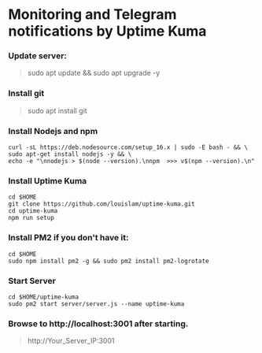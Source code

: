 # Monitoring and Telegram notifications by Uptime Kuma

### Update server:
> sudo apt update && sudo apt upgrade -y

### Install git

>sudo apt install git 

### Install Nodejs and npm

```
curl -sL https://deb.nodesource.com/setup_16.x | sudo -E bash - && \
sudo apt-get install nodejs -y && \
echo -e "\nnodejs > $(node --version).\nnpm  >>> v$(npm --version).\n"
```

### Install Uptime Kuma

```
cd $HOME
git clone https://github.com/louislam/uptime-kuma.git
cd uptime-kuma
npm run setup
```

### Install PM2 if you don't have it:

```
cd $HOME
sudo npm install pm2 -g && sudo pm2 install pm2-logrotate
```

### Start Server

```
cd $HOME/uptime-kuma
sudo pm2 start server/server.js --name uptime-kuma
```

### Browse to http://localhost:3001 after starting.

> http://Your_Server_IP:3001

